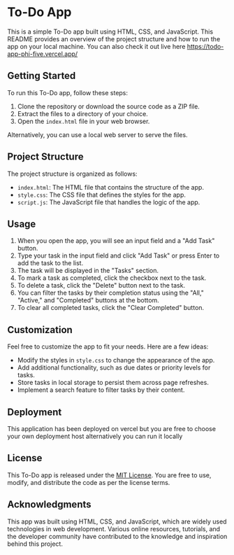 # To-Do App

This is a simple To-Do app built using HTML, CSS, and JavaScript. This README provides an overview of the project structure and how to run the app on your local machine. You can also check it out live here https://todo-app-phi-five.vercel.app/

## Getting Started

To run this To-Do app, follow these steps:

1. Clone the repository or download the source code as a ZIP file.
2. Extract the files to a directory of your choice.
3. Open the `index.html` file in your web browser.

Alternatively, you can use a local web server to serve the files.

## Project Structure

The project structure is organized as follows:

- `index.html`: The HTML file that contains the structure of the app.
- `style.css`: The CSS file that defines the styles for the app.
- `script.js`: The JavaScript file that handles the logic of the app.

## Usage

1. When you open the app, you will see an input field and a "Add Task" button.
2. Type your task in the input field and click "Add Task" or press Enter to add the task to the list.
3. The task will be displayed in the "Tasks" section.
4. To mark a task as completed, click the checkbox next to the task.
5. To delete a task, click the "Delete" button next to the task.
6. You can filter the tasks by their completion status using the "All," "Active," and "Completed" buttons at the bottom.
7. To clear all completed tasks, click the "Clear Completed" button.

## Customization

Feel free to customize the app to fit your needs. Here are a few ideas:

- Modify the styles in `style.css` to change the appearance of the app.
- Add additional functionality, such as due dates or priority levels for tasks.
- Store tasks in local storage to persist them across page refreshes.
- Implement a search feature to filter tasks by their content.

## Deployment

This application has been deployed on vercel but you are free to choose your own deployment host alternatively you can run it locally

## License

This To-Do app is released under the [MIT License](LICENSE). You are free to use, modify, and distribute the code as per the license terms.

## Acknowledgments

This app was built using HTML, CSS, and JavaScript, which are widely used technologies in web development. Various online resources, tutorials, and the developer community have contributed to the knowledge and inspiration behind this project.
